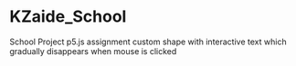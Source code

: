 # KZaide_School
School Project
p5.js assignment
custom shape with interactive text which gradually disappears when mouse is clicked
